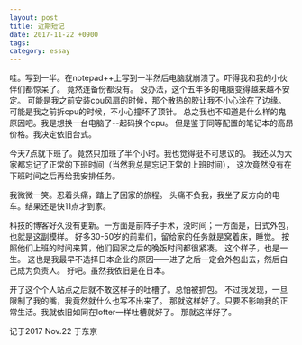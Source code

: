 ```yaml
---
layout: post
title: 近期短记
date: 2017-11-22 +0900
tags: 
category: essay
---
```


哇。写到一半。在notepad++上写到一半然后电脑就崩溃了。吓得我和我的小伙伴们都惊呆了。
竟然连备份都没有。
没办法，这个五年多的电脑变得越来越不安定。
可能是我之前安装cpu风扇的时候，那个散热的胶让我不小心涂在了边缘。
可能是我之前拆cpu的时候，不小心撞坏了顶针。
总之我也不知道是什么样的鬼原因吧。我是想换一台电脑了--起码换个cpu。
但是鉴于同等配置的笔记本的高昂价格。我决定依旧台式。

今天7点就下班了。竟然只加班了半个小时。我也觉得挺不可思议的。
我还以为大家都忘记了正常的下班时间（当然我总是忘记正常的上班时间），
这次竟然没有在下班时间之后再给我安排任务。

我微微一笑。忍着头痛，踏上了回家的旅程。
头痛不负我，我坐了反方向的电车。结果还是快11点才到家。

科技的博客好久没有更新。一方面是前阵子手术，没时间；一方面是，日式外包，也就是这副模样。
好多30-50岁的前辈们，留给家的任务就是窝着床，睡觉。
按照他们上班的时间来算，他们回家之后的晚饭时间都很紧凑。
这个样子，也是一生。
这也是我最早不选择日本企业的原因——进了之后一定会外包出去，然后自己成为负责人。
好吧。虽然我依旧是在日本。

开了这个个人站点之后就不敢这样子的吐槽了。总怕被抓包。
不过我发现，一旦限制了我的嘴，我竟然就什么也写不出来了。
那就这样好了。只要不影响我的正常生活。我就依旧如同在lofter一样吐槽就好了。
那就这样好了。

记于2017 Nov.22 于东京
